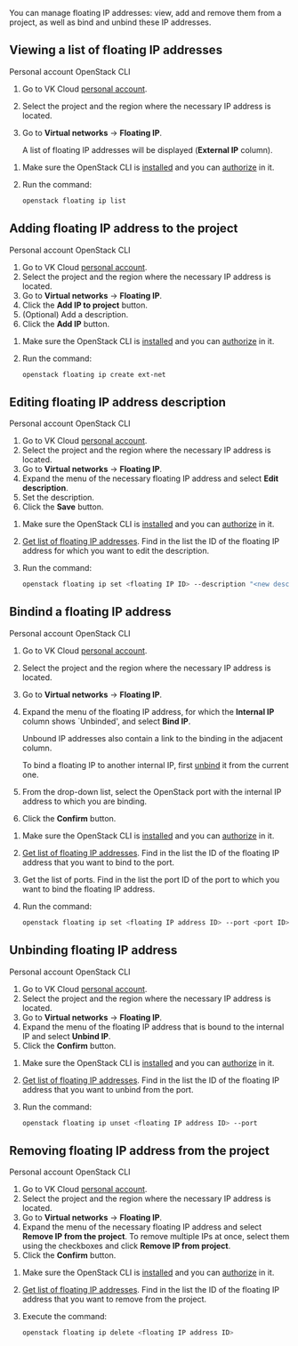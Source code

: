 You can manage floating IP addresses: view, add and remove them from a project, as well as bind and unbind these IP addresses.

## Viewing a list of floating IP addresses

<tabs>
<tablist>
<tab>Personal account</tab>
<tab>OpenStack CLI</tab>
</tablist>
<tabpanel>

1. Go to VK Cloud [personal account](https://mcs.mail.ru/app/en).
1. Select the project and the region where the necessary IP address is located.
1. Go to **Virtual networks** → **Floating IP**.

   A list of floating IP addresses will be displayed (**External IP** column).

</tabpanel>
<tabpanel>

1. Make sure the OpenStack CLI is [installed](../../../../base/account/project/cli/setup) and you can [authorize](../../../../base/account/project/cli/authorization) in it.

1. Run the command:

   ```bash
   openstack floating ip list
   ```

</tabpanel>
</tabs>

## Adding floating IP address to the project

<tabs>
<tablist>
<tab>Personal account</tab>
<tab>OpenStack CLI</tab>
</tablist>
<tabpanel>

1. Go to VK Cloud [personal account](https://mcs.mail.ru/app/en).
1. Select the project and the region where the necessary IP address is located.
1. Go to **Virtual networks** → **Floating IP**.
1. Click the **Add IP to project** button.
1. (Optional) Add a description.
1. Click the **Add IP** button.

</tabpanel>
<tabpanel>

1. Make sure the OpenStack CLI is [installed](../../../../base/account/project/cli/setup) and you can [authorize](../../../../base/account/project/cli/authorization) in it.

1. Run the command:

   ```bash
   openstack floating ip create ext-net
   ```

</tabpanel>
</tabs>

## Editing floating IP address description

<tabs>
<tablist>
<tab>Personal account</tab>
<tab>OpenStack CLI</tab>
</tablist>
<tabpanel>

1. Go to VK Cloud [personal account](https://mcs.mail.ru/app/en).
1. Select the project and the region where the necessary IP address is located.
1. Go to **Virtual networks** → **Floating IP**.
1. Expand the menu of the necessary floating IP address and select **Edit description**.
1. Set the description.
1. Click the **Save** button.

</tabpanel>
<tabpanel>

1. Make sure the OpenStack CLI is [installed](../../../../base/account/project/cli/setup) and you can [authorize](../../../../base/account/project/cli/authorization) in it.

1. [Get list of floating IP addresses](#viewing-a-list-of-floating-ip-addresses). Find in the list the ID of the floating IP address for which you want to edit the description.

1. Run the command:

   ```bash
   openstack floating ip set <floating IP ID> --description "<new description>"
   ```

</tabpanel>
</tabs>

## Bindind a floating IP address

<tabs>
<tablist>
<tab>Personal account</tab>
<tab>OpenStack CLI</tab>
</tablist>
<tabpanel>

1. Go to VK Cloud [personal account](https://mcs.mail.ru/app/en).
1. Select the project and the region where the necessary IP address is located.
1. Go to **Virtual networks** → **Floating IP**.
1. Expand the menu of the floating IP address, for which the **Internal IP** column shows `Unbinded', and select **Bind IP**.

   <info>

   Unbound IP addresses also contain a link to the binding in the adjacent column.

   To bind a floating IP to another internal IP, first [unbind](#unbinding-floating-ip-address) it from the current one.

   </info>

1. From the drop-down list, select the OpenStack port with the internal IP address to which you are binding.
1. Click the **Confirm** button.

</tabpanel>
<tabpanel>

1. Make sure the OpenStack CLI is [installed](../../../../base/account/project/cli/setup) and you can [authorize](../../../../base/account/project/cli/authorization) in it.

1. [Get list of floating IP addresses](#viewing-a-list-of-floating-ip-addresses). Find in the list the ID of the floating IP address that you want to bind to the port.
1. Get the list of ports. Find in the list the port ID of the port to which you want to bind the floating IP address.
1. Run the command:

   ```bash
   openstack floating ip set <floating IP address ID> --port <port ID>
   ```

</tabpanel>
</tabs>

## Unbinding floating IP address

<tabs>
<tablist>
<tab>Personal account</tab>
<tab>OpenStack CLI</tab>
</tablist>
<tabpanel>

1. Go to VK Cloud [personal account](https://mcs.mail.ru/app/en).
1. Select the project and the region where the necessary IP address is located.
1. Go to **Virtual networks** → **Floating IP**.
1. Expand the menu of the floating IP address that is bound to the internal IP and select **Unbind IP**.
1. Click the **Confirm** button.

</tabpanel>
<tabpanel>

1. Make sure the OpenStack CLI is [installed](../../../../base/account/project/cli/setup) and you can [authorize](../../../../base/account/project/cli/authorization) in it.

1. [Get list of floating IP addresses](#viewing-a-list-of-floating-ip-addresses). Find in the list the ID of the floating IP address that you want to unbind from the port.

1. Run the command:

   ```bash
   openstack floating ip unset <floating IP address ID> --port
   ```

</tabpanel>
</tabs>

## Removing floating IP address from the project

<tabs>
<tablist>
<tab>Personal account</tab>
<tab>OpenStack CLI</tab>
</tablist>
<tabpanel>

1. Go to VK Cloud [personal account](https://mcs.mail.ru/app/en).
1. Select the project and the region where the necessary IP address is located.
1. Go to **Virtual networks** → **Floating IP**.
1. Expand the menu of the necessary floating IP address and select **Remove IP from the project**. To remove multiple IPs at once, select them using the checkboxes and click **Remove IP from project**.
1. Click the **Confirm** button.

</tabpanel>
<tabpanel>

1. Make sure the OpenStack CLI is [installed](../../../../base/account/project/cli/setup) and you can [authorize](../../../../base/account/project/cli/authorization) in it.

1. [Get list of floating IP addresses](#viewing-a-list-of-floating-ip-addresses). Find in the list the ID of the floating IP address that you want to remove from the project.

1. Execute the command:

   ```bash
   openstack floating ip delete <floating IP address ID>
   ```

</tabpanel>
</tabs>
